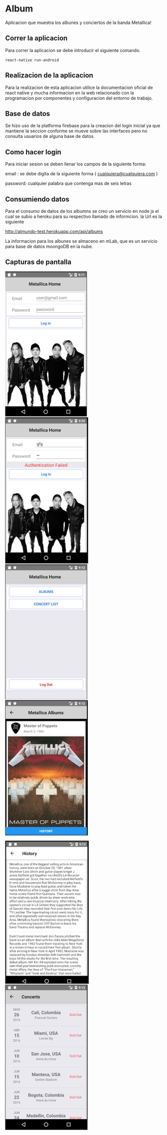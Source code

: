 # Album

Aplicacion que muestra los albunes y conciertos de la banda Metallica!

## Correr la aplicacion

Para correr la aplicacion se debe introducir el siguiente comando.

```
react-native run-android
```

## Realizacion de la aplicacion

Para la realizacion de esta aplicacion utilice la documentacion oficial de react native
y mucha informacion en la web relacionado con la programacion por componentes y configuracion
del entorno de trabajo.

## Base de datos

Se hizo uso de la platforma firebase para la creacion del login inicial ya que mantiene
la seccion conforme se mueve sobre las interfaces pero no consulta usuarios de alguna base de datos.

## Como hacer login

Para iniciar sesion se deben llenar los campos de la siguiente forma:

email : se debe digita de la siguiente forma ( cualquiera@cualquiera.com )

password: cualquier palabra que contenga mas de seis letras

## Consumiendo datos

Para el consumo de datos de los albumns se creo un servicio en node js el cual se 
subio a heroku para su respectivo llamado de informcion. la Url es la siguiente

http://almundo-test.herokuapp.com/api/albums

La informacion para los albunes se almaceno en mLab, que es un servicio para base de datos moongoDB en la nube.

## Capturas de pantalla

![alt text](./src/capturas/login.JPG "Login")
![alt text](./src/capturas/loginFailed.JPG "LoginF")
![alt text](./src/capturas/home.JPG "home")
![alt text](./src/capturas/albums.JPG "Login")

![alt text](./src/capturas/history.JPG "history")
![alt text](./src/capturas/concerts.JPG "concerts")